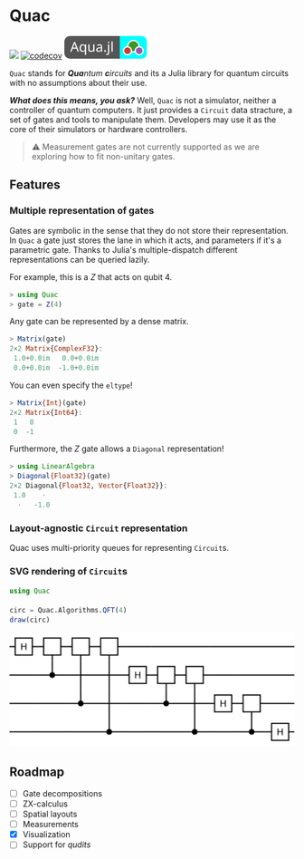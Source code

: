 # Quac

[![](https://img.shields.io/badge/docs-stable-blue)](https://bsc-quantic.github.io/Quac.jl)
[![codecov](https://codecov.io/gh/bsc-quantic/Quac.jl/branch/master/graph/badge.svg?token=D7KVE9SG9Z)](https://codecov.io/gh/bsc-quantic/Quac.jl)
[![Aqua QA](https://raw.githubusercontent.com/JuliaTesting/Aqua.jl/master/badge.svg)](https://github.com/JuliaTesting/Aqua.jl)

`Quac` stands for _**Qua**ntum **c**ircuits_ and its a Julia library for quantum circuits with no assumptions about their use.

**_What does this means, you ask?_** Well, `Quac` is not a simulator, neither a controller of quantum computers. It just provides a `Circuit` data stracture, a set of gates and tools to manipulate them. Developers may use it as the core of their simulators or hardware controllers.

> ⚠️ Measurement gates are not currently supported as we are exploring how to fit non-unitary gates.

## Features
### Multiple representation of gates

Gates are symbolic in the sense that they do not store their representation. In `Quac` a gate just stores the lane in which it acts, and parameters if it's a parametric gate. Thanks to Julia's multiple-dispatch different representations can be queried lazily.

For example, this is a $Z$ that acts on qubit 4.
```julia
> using Quac
> gate = Z(4)
```

Any gate can be represented by a dense matrix.
```julia
> Matrix(gate)
2×2 Matrix{ComplexF32}:
 1.0+0.0im   0.0+0.0im
 0.0+0.0im  -1.0+0.0im
```

You can even specify the `eltype`!
```julia
> Matrix{Int}(gate)
2×2 Matrix{Int64}:
 1   0
 0  -1
```

Furthermore, the $Z$ gate allows a `Diagonal` representation!
```julia
> using LinearAlgebra
> Diagonal{Float32}(gate)
2×2 Diagonal{Float32, Vector{Float32}}:
 1.0    ⋅
  ⋅   -1.0
```

### Layout-agnostic `Circuit` representation
Quac uses multi-priority queues for representing `Circuit`s.

### SVG rendering of `Circuit`s
```julia
using Quac

circ = Quac.Algorithms.QFT(4)
draw(circ)
```
![Quantum Fourier Transform](assets/qft.svg)

## Roadmap
- [ ] Gate decompositions
- [ ] ZX-calculus
- [ ] Spatial layouts
- [ ] Measurements
- [x] Visualization
- [ ] Support for _qudits_
